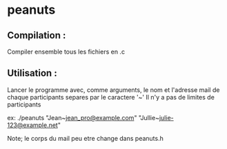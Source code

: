 # peanuts

## Compilation : 

Compiler ensemble tous les fichiers en .c

## Utilisation : 

Lancer le programme avec, comme arguments, le nom et l'adresse mail de chaque participants separes par le caractere '\~'
Il n'y a pas de limites de participants

ex: ./peanuts "Jean\~jean_pro@example.com" "Jullie\~julie-123@example.net"

Note; le corps du mail peu etre change dans peanuts.h
